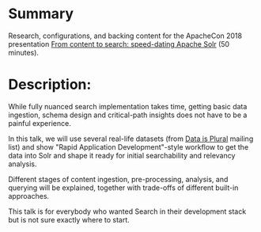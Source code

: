 # Summary

Research, configurations, and backing content for the ApacheCon 2018 presentation 
[From content to search: speed-dating Apache Solr](https://apachecon.dukecon.org/acna/2018/#/scheduledEvent/7235c1f684eaa9567) (50 minutes).

# Description:
While fully nuanced search implementation takes time, getting basic data ingestion, schema design and critical-path insights does not have to be a painful experience.

In this talk, we will use several real-life datasets (from [Data is Plural](https://tinyletter.com/data-is-plural) mailing list) and show "Rapid Application Development"-style workflow to get the data into Solr and shape it ready for initial searchability and relevancy analysis.

Different stages of content ingestion, pre-processing, analysis, and querying will be explained, together with trade-offs of different built-in approaches.

This talk is for everybody who wanted Search in their development stack but is not sure exactly where to start.
